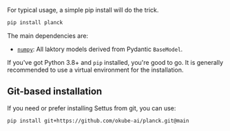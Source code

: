 For typical usage, a simple pip install will do the trick.

```bash
pip install planck
```

The main dependencies are:

* [`numpy`](https://pypi.org/project/pydantic/): All laktory models derived from Pydantic `BaseModel`.

If you've got Python 3.8+ and `pip` installed, you're good to go. 
It is generally recommended to use a virtual environment for the installation. 

  
## Git-based installation
If you need or prefer installing Settus from git, you can use:
```bash
pip install git+https://github.com/okube-ai/planck.git@main
```
